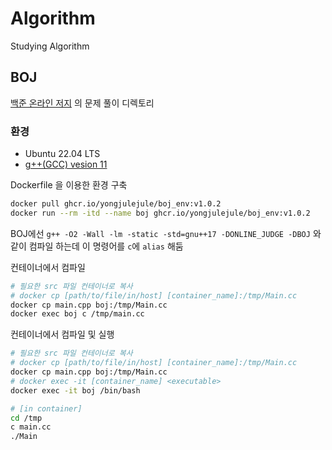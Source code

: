 # Algorithm
Studying Algorithm

## BOJ

[백준 온라인 저지](https://acmicpc.net) 의 문제 풀이 디렉토리

### 환경

- Ubuntu 22.04 LTS
- [g++(GCC) vesion 11](https://gcc.gnu.org/)

Dockerfile 을 이용한 환경 구축

```bash
docker pull ghcr.io/yongjulejule/boj_env:v1.0.2
docker run --rm -itd --name boj ghcr.io/yongjulejule/boj_env:v1.0.2
```

BOJ에선 `g++ -O2 -Wall -lm -static -std=gnu++17 -DONLINE_JUDGE -DBOJ` 와 같이 컴파일 하는데 이 명령어를 `c`에 `alias` 해둠

컨테이너에서 컴파일

```bash
# 필요한 src 파일 컨테이너로 복사
# docker cp [path/to/file/in/host] [container_name]:/tmp/Main.cc
docker cp main.cpp boj:/tmp/Main.cc
docker exec boj c /tmp/main.cc
```


컨테이너에서 컴파일 및 실행

```bash
# 필요한 src 파일 컨테이너로 복사
# docker cp [path/to/file/in/host] [container_name]:/tmp/Main.cc
docker cp main.cpp boj:/tmp/Main.cc
# docker exec -it [container_name] <executable>
docker exec -it boj /bin/bash

# [in container]
cd /tmp
c main.cc
./Main
```
